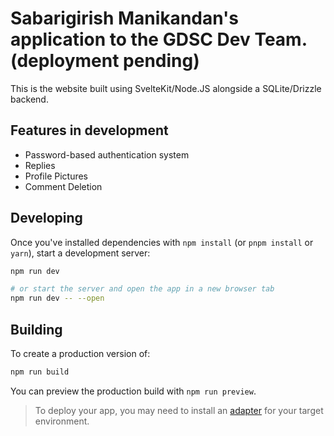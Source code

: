 
# Sabarigirish Manikandan's application to the GDSC Dev Team. (deployment pending)

This is the website built using SvelteKit/Node.JS alongside a SQLite/Drizzle backend.

## Features in development

* Password-based authentication system
* Replies
* Profile Pictures
* Comment Deletion

## Developing

Once you've installed dependencies with `npm install` (or `pnpm install` or `yarn`), start a development server:

```bash
npm run dev

# or start the server and open the app in a new browser tab
npm run dev -- --open
```

## Building

To create a production version of:

```bash
npm run build
```

You can preview the production build with `npm run preview`.

> To deploy your app, you may need to install an [adapter](https://kit.svelte.dev/docs/adapters) for your target environment.
